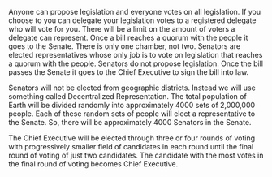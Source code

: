 Anyone can propose legislation and everyone votes on all legislation. If you choose to you can delegate your legislation votes to a registered delegate who will vote for you. There will be a limit on the amount of voters a delegate can represent. Once a bill reaches a quorum with the people it goes to the Senate. There is only one chamber, not two. Senators are elected representatives whose only job is to vote on legislation that reaches a quorum with the people. Senators do not propose legislation. Once the bill passes the Senate it goes to the Chief Executive to sign the bill into law.

Senators will not be elected from geographic districts. Instead we will use something called Decentralized Representation. The total population of Earth will be divided randomly into approximately 4000 sets of 2,000,000 people. Each of these random sets of people will elect a representative to the Senate. So, there will be approximately 4000 Senators in the Senate.

The Chief Executive will be elected through three or four rounds of voting with progressively smaller field of candidates in each round until the final round of voting of just two candidates. The candidate with the most votes in the final round of voting becomes Chief Executive.
